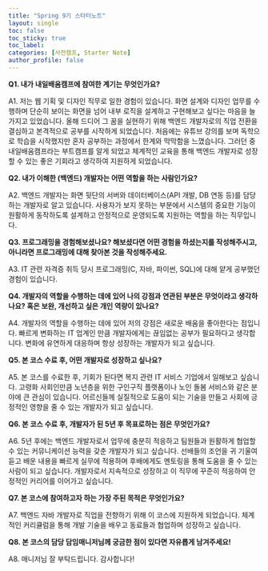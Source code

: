 ```yaml
---
title: "Spring 9기 스타터노트"
layout: single
toc: false
toc_sticky: true
toc_label: 
categories: [사전캠프, Starter Note]
author_profile: false
---
```


**Q1. 내가 내일배움캠프에 참여한 계기는 무엇인가요?**

A1. 저는 웹 기획 및 디자인 직무로 일한 경험이 있습니다. 화면 설계와 디자인 업무를 수행하며 단순히 보이는 화면을 넘어 내부 로직을 설계하고 구현해보고 싶다는 마음을 늘 가지고 있었습니다. 올해 드디어 그 꿈을 실현하기 위해 백엔드 개발자로의 직업 전환을 결심하고 본격적으로 공부를 시작하게 되었습니다. 처음에는 유튜브 강의를 보며 독학으로 학습을 시작했지만 혼자 공부하는 과정에서 한계와 막막함을 느꼈습니다. 그러던 중 내일배움캠프라는 부트캠프를 알게 되었고 체계적인 교육을 통해 백엔드 개발자로 성장할 수 있는 좋은 기회라고 생각하여 지원하게 되었습니다.



**Q2. 내가 이해한 (백엔드) 개발자는 어떤 역할을 하는 사람인가요?** 

A2. 백엔드 개발자는 화면 뒷단의 서버와 데이터베이스(API 개발, DB 연동 등)를 담당하는 개발자로 알고 있습니다. 사용자가 보지 못하는 부분에서 시스템의 중요한 기능이 원활하게 동작하도록 설계하고 안정적으로 운영되도록 지원하는 역할을 하는 직무입니다.
    

**Q3. 프로그래밍을 경험해보셨나요? 해보셨다면 어떤 경험을 하셨는지를 작성해주시고, 아니라면 프로그래밍에 대해 찾아본 것을 작성해주세요.**

A3. IT 관련 자격증 취득 당시 프로그래밍(C, 자바, 파이썬, SQL)에 대해 얕게 공부했던 경험이 있습니다.



**Q4. 개발자의 역할을 수행하는 데에 있어 나의 강점과 연관된 부분은 무엇이라고 생각하나요? 혹은 보완, 개선하고 싶은 개인 역량이 있나요?**

A4. 개발자의 역할을 수행하는 데에 있어 저의 강점은 새로운 배움을 좋아한다는 점입니다. 빠르게 변화하는 IT 업계인 만큼 개발자에게는 끊임없는 공부가 필요하다고 생각합니다. 변화에 유연하게 대응하며 항상 성장하는 개발자가 되고 싶습니다.



**Q5. 본 코스 수료 후, 어떤 개발자로 성장하고 싶나요?**

A5. 본 코스를 수료한 후, 기회가 된다면 복지 관련 IT 서비스 기업에서 일해보고 싶습니다. 고령화 사회인만큼 노년층을 위한 구인구직 플랫폼이나 노인 돌봄 서비스와 같은 분야에 큰 관심이 있습니다. 어르신들께 실질적으로 도움이 되는 기술을 만들고 사회에 긍정적인 영향을 줄 수 있는 개발자가 되고 싶습니다.



**Q6. 본 코스 수료 후, 개발자가 된 5년 후 목표로하는 점은 무엇인가요?** 

A6. 5년 후에는 백엔드 개발자로서 업무에 충분히 적응하고 팀원들과 원활하게 협업할 수 있는 커뮤니케이션 능력을 갖춘 개발자가 되고 싶습니다. 선배들의 조언을 귀 기울여 듣고 배운 내용을 빠르게 실무에 적용하며 후배에게도 멘토링을 통해 도움을 줄 수 있는 사람이 되고 싶습니다. 개발자로서 지속적으로 성장하고 이 직무에 꾸준히 적응하여 안정적인 커리어를 이어가고 싶습니다.



**Q7. 본 코스에 참여하고자 하는 가장 주된 목적은 무엇인가요?** 

A7. 백엔드 자바 개발자로 직업을 전향하기 위해 이 코스에 지원하게 되었습니다. 체계적인 커리큘럼을 통해 개발 기술을 배우고 동료들과 협업하며 성장하고 싶습니다.



**Q8. 본 코스의 담당 담임매니저님께 궁금한 점이 있다면 자유롭게 남겨주세요!**

A8. 매니저님 잘 부탁드립니다. 감사합니다!

